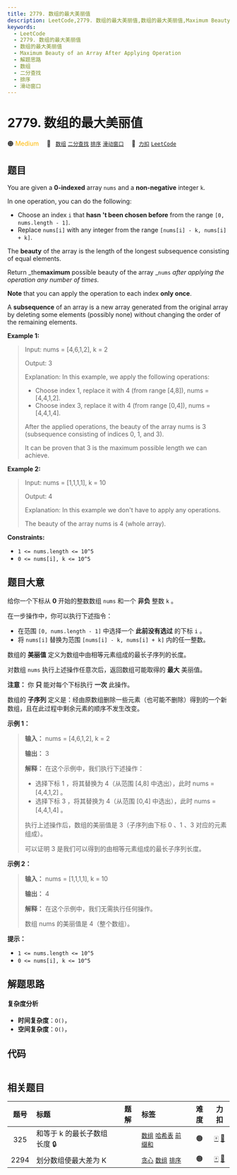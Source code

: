 ```yaml
---
title: 2779. 数组的最大美丽值
description: LeetCode,2779. 数组的最大美丽值,数组的最大美丽值,Maximum Beauty of an Array After Applying Operation,解题思路,数组,二分查找,排序,滑动窗口
keywords:
  - LeetCode
  - 2779. 数组的最大美丽值
  - 数组的最大美丽值
  - Maximum Beauty of an Array After Applying Operation
  - 解题思路
  - 数组
  - 二分查找
  - 排序
  - 滑动窗口
---
```


# 2779. 数组的最大美丽值

🟠 <font color=#ffb800>Medium</font>&emsp; 🔖&ensp; [`数组`](/tag/array.md) [`二分查找`](/tag/binary-search.md) [`排序`](/tag/sorting.md) [`滑动窗口`](/tag/sliding-window.md)&emsp; 🔗&ensp;[`力扣`](https://leetcode.cn/problems/maximum-beauty-of-an-array-after-applying-operation) [`LeetCode`](https://leetcode.com/problems/maximum-beauty-of-an-array-after-applying-operation)

## 题目

You are given a **0-indexed** array `nums` and a **non-negative** integer `k`.

In one operation, you can do the following:

  * Choose an index `i` that **hasn 't been chosen before** from the range `[0, nums.length - 1]`.
  * Replace `nums[i]` with any integer from the range `[nums[i] - k, nums[i] + k]`.

The **beauty** of the array is the length of the longest subsequence
consisting of equal elements.

Return _the**maximum** possible beauty of the array _`nums` _after applying
the operation any number of times._

**Note** that you can apply the operation to each index **only once**.

A **subsequence** of an array is a new array generated from the original array
by deleting some elements (possibly none) without changing the order of the
remaining elements.



**Example 1:**

> Input: nums = [4,6,1,2], k = 2
> 
> Output: 3
> 
> Explanation: In this example, we apply the following operations:
> - Choose index 1, replace it with 4 (from range [4,8]), nums = [4,4,1,2].
> - Choose index 3, replace it with 4 (from range [0,4]), nums = [4,4,1,4].
> 
> After the applied operations, the beauty of the array nums is 3 (subsequence consisting of indices 0, 1, and 3).
> 
> It can be proven that 3 is the maximum possible length we can achieve.

**Example 2:**

> Input: nums = [1,1,1,1], k = 10
> 
> Output: 4
> 
> Explanation: In this example we don't have to apply any operations.
> 
> The beauty of the array nums is 4 (whole array).

**Constraints:**

  * `1 <= nums.length <= 10^5`
  * `0 <= nums[i], k <= 10^5`


## 题目大意

给你一个下标从 **0** 开始的整数数组 `nums` 和一个 **非负** 整数 `k` 。

在一步操作中，你可以执行下述指令：

  * 在范围 `[0, nums.length - 1]` 中选择一个 **此前没有选过** 的下标 `i` 。
  * 将 `nums[i]` 替换为范围 `[nums[i] - k, nums[i] + k]` 内的任一整数。

数组的 **美丽值** 定义为数组中由相等元素组成的最长子序列的长度。

对数组 `nums` 执行上述操作任意次后，返回数组可能取得的 **最大** 美丽值。

**注意：** 你 **只** 能对每个下标执行 **一次** 此操作。

数组的 **子序列** 定义是：经由原数组删除一些元素（也可能不删除）得到的一个新数组，且在此过程中剩余元素的顺序不发生改变。



**示例 1：**

> 
> 
> 
> 
> 
> **输入：** nums = [4,6,1,2], k = 2
> 
> **输出：** 3
> 
> **解释：** 在这个示例中，我们执行下述操作：
> - 选择下标 1 ，将其替换为 4（从范围 [4,8] 中选出），此时 nums = [4,4,1,2] 。
> - 选择下标 3 ，将其替换为 4（从范围 [0,4] 中选出），此时 nums = [4,4,1,4] 。
> 
> 执行上述操作后，数组的美丽值是 3（子序列由下标 0 、1 、3 对应的元素组成）。
> 
> 可以证明 3 是我们可以得到的由相等元素组成的最长子序列长度。
> 
> 

**示例 2：**

> 
> 
> 
> 
> 
> **输入：** nums = [1,1,1,1], k = 10
> 
> **输出：** 4
> 
> **解释：** 在这个示例中，我们无需执行任何操作。
> 
> 数组 nums 的美丽值是 4（整个数组）。
> 
> 



**提示：**

  * `1 <= nums.length <= 10^5`
  * `0 <= nums[i], k <= 10^5`


## 解题思路

#### 复杂度分析

- **时间复杂度**：`O()`，
- **空间复杂度**：`O()`，

## 代码

```javascript

```

## 相关题目

<!-- prettier-ignore -->
| 题号 | 标题 | 题解 | 标签 | 难度 | 力扣 |
| :------: | :------ | :------: | :------ | :------: | :------: |
| 325 | 和等于 k 的最长子数组长度 🔒 |  |  [`数组`](/tag/array.md) [`哈希表`](/tag/hash-table.md) [`前缀和`](/tag/prefix-sum.md) | 🟠 | [🀄️](https://leetcode.cn/problems/maximum-size-subarray-sum-equals-k) [🔗](https://leetcode.com/problems/maximum-size-subarray-sum-equals-k) |
| 2294 | 划分数组使最大差为 K |  |  [`贪心`](/tag/greedy.md) [`数组`](/tag/array.md) [`排序`](/tag/sorting.md) | 🟠 | [🀄️](https://leetcode.cn/problems/partition-array-such-that-maximum-difference-is-k) [🔗](https://leetcode.com/problems/partition-array-such-that-maximum-difference-is-k) |